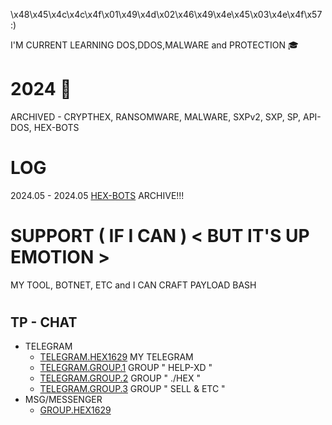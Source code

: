 \x48\x45\x4c\x4c\x4f\x01\x49\x4d\x02\x46\x49\x4e\x45\x03\x4e\x4f\x57 :)

I'M CURRENT LEARNING DOS,DDOS,MALWARE and PROTECTION 🎓

# 2024 📃
ARCHIVED - CRYPTHEX, RANSOMWARE, MALWARE, SXPv2, SXP, SP, API-DOS, HEX-BOTS
#

# LOG
2024.05 - 2024.05 [HEX-BOTS](https://github.com/Hex1629/HEX-BOTS) ARCHIVE!!!
#

# SUPPORT ( IF I CAN ) < BUT IT'S UP EMOTION >
MY TOOL, BOTNET, ETC and I CAN CRAFT PAYLOAD BASH
#

## TP - CHAT
* TELEGRAM
  * [TELEGRAM.HEX1629](https://t.me/IDKOTHERHEX1629) MY TELEGRAM
  * [TELEGRAM.GROUP.1](https://t.me/+WpR2XtW7NZxmZjc1) GROUP " HELP-XD "
  * [TELEGRAM.GROUP.2](https://t.me/+gcA7xQYlsK83ZmRl) GROUP " ./HEX "
  * [TELEGRAM.GROUP.3](https://t.me/+B99JZJFtCa01MmVl) GROUP " SELL & ETC "
* MSG/MESSENGER
  * [GROUP.HEX1629](https://m.me/j/Abbet7d8o2MWH26z/) 
#
